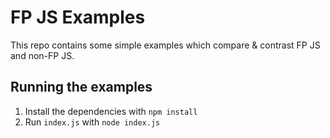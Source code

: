 # FP JS Examples

This repo contains some simple examples which compare & contrast FP JS and non-FP JS.

## Running the examples

1. Install the dependencies with `npm install`
2. Run `index.js` with `node index.js`
